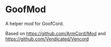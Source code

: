 # GoofMod
A helper mod for GoofCord.

Based on https://github.com/ArmCord/Mod and https://github.com/Vendicated/Vencord
